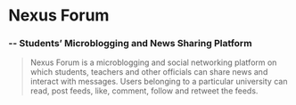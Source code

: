 # Nexus Forum  
### -- Students’ Microblogging and News Sharing Platform

> Nexus Forum is a microblogging and social networking platform on which students, teachers and other
> officials can share news and interact with messages. Users belonging to a particular university can
> read, post feeds, like, comment, follow and retweet the feeds.
